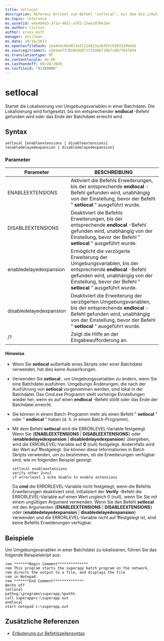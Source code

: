 ```yaml
---
title: setlocal
description: Referenz Artikel zum Befehl "setlocal", mit dem die Lokalisierung von Umgebungsvariablen in einer Batchdatei gestartet wird.
ms.topic: reference
ms.assetid: e4e4b6d3-3f1a-4851-a782-25ee2470e16e
ms.author: lizross
author: eross-msft
manager: mtillman
ms.date: 10/16/2017
ms.openlocfilehash: 2ad4e4c6bd023a5722d823a3bf67c5503329bda5
ms.sourcegitcommit: e164aeffc01069b8f1f3248bf106fcdb7f64f894
ms.translationtype: MT
ms.contentlocale: de-DE
ms.lasthandoff: 09/26/2020
ms.locfileid: "91389000"
---
```

# <a name="setlocal"></a>setlocal

Startet die Lokalisierung von Umgebungsvariablen in einer Batchdatei. Die Lokalisierung wird fortgesetzt, bis ein entsprechender **endlocal** -Befehl gefunden wird oder das Ende der Batchdatei erreicht wird.

## <a name="syntax"></a>Syntax

```
setlocal [enableextensions | disableextensions] [enabledelayedexpansion | disabledelayedexpansion]
```

### <a name="parameters"></a>Parameter

| Parameter | BESCHREIBUNG |
|--|--|
| ENABLEEXTENSIONS | Aktiviert die Befehls Erweiterungen, bis der entsprechende **endlocal** -Befehl gefunden wird, unabhängig von der Einstellung, bevor der Befehl " **setlocal** " ausgeführt wurde. |
| DISABLEEXTENSIONS | Deaktiviert die Befehls Erweiterungen, bis der entsprechende **endlocal** -Befehl gefunden wird, unabhängig von der Einstellung, bevor der Befehl " **setlocal** " ausgeführt wurde. |
| enabledelayedexpansion | Ermöglicht die verzögerte Erweiterung der Umgebungsvariablen, bis der entsprechende **endlocal** -Befehl gefunden wird, unabhängig von der Einstellung, bevor der Befehl " **setlocal** " ausgeführt wurde. |
| disabledelayedexpansion | Deaktiviert die Erweiterung der verzögerten Umgebungsvariablen, bis der entsprechende **endlocal** -Befehl gefunden wird, unabhängig von der Einstellung, bevor der Befehl " **setlocal** " ausgeführt wurde. |
| /? | Zeigt die Hilfe an der Eingabeaufforderung an. |

#### <a name="remarks"></a>Hinweise

- Wenn Sie **setlocal** außerhalb eines Skripts oder einer Batchdatei verwenden, hat dies keine Auswirkungen.

- Verwenden Sie **setlocal** , um Umgebungsvariablen zu ändern, wenn Sie eine Batchdatei ausführen. Umgebungs Änderungen, die nach der Ausführung von **setlocal** vorgenommen werden, sind lokal in der Batchdatei. Das Cmd.exe Programm stellt vorherige Einstellungen wieder her, wenn es auf einen **endlocal** -Befehl stößt oder das Ende der Batchdatei erreicht.

- Sie können in einem Batch-Programm mehr als einen Befehl " **setlocal** " oder " **endlocal** " haben (d. h. in einem Batch-Programm).

- Mit dem Befehl **setlocal** wird die ERRORLEVEL-Variable festgelegt. Wenn Sie {**ENABLEEXTENSIONS**  |  **DISABLEEXTENSIONS**} oder {**enabledelayedexpansion**  |  **disabledelayedexpansion**} übergeben, wird die ERRORLEVEL-Variable auf **0** (null) festgelegt. Andernfalls wird der Wert auf **1**festgelegt. Sie können diese Informationen in Batch Skripts verwenden, um zu bestimmen, ob die Erweiterungen verfügbar sind, wie im folgenden Beispiel gezeigt:

    ```
    setlocal enableextensions
    verify other 2>nul
    if errorlevel 1 echo Unable to enable extensions
    ```

    Da **cmd** die ERRORLEVEL-Variable nicht festgelegt, wenn die Befehls Erweiterungen deaktiviert sind, initialisiert der **Verify** -Befehl die ERRORLEVEL-Variable auf einen Wert ungleich 0 (null), wenn Sie Sie mit einem ungültigen Argument verwenden. Wenn Sie den Befehl **setlocal** mit den Argumenten {**ENABLEEXTENSIONS**  |  **DISABLEEXTENSIONS**} oder {**enabledelayedexpansion**  |  **disabledelayedexpansion**} verwenden und die ERRORLEVEL-Variable nicht auf **1**festgelegt ist, sind keine Befehls Erweiterungen verfügbar.

## <a name="examples"></a>Beispiele

Um Umgebungsvariablen in einer Batchdatei zu lokalisieren, führen Sie das folgende Beispielskript aus:

```
rem *******Begin Comment**************
rem This program starts the superapp batch program on the network,
rem directs the output to a file, and displays the file
rem in Notepad.
rem *******End Comment**************
@echo off
setlocal
path=g:\programs\superapp;%path%
call superapp>c:\superapp.out
endlocal
start notepad c:\superapp.out
```

## <a name="additional-references"></a>Zusätzliche Referenzen

- [Erläuterung zur Befehlszeilensyntax](command-line-syntax-key.md)
